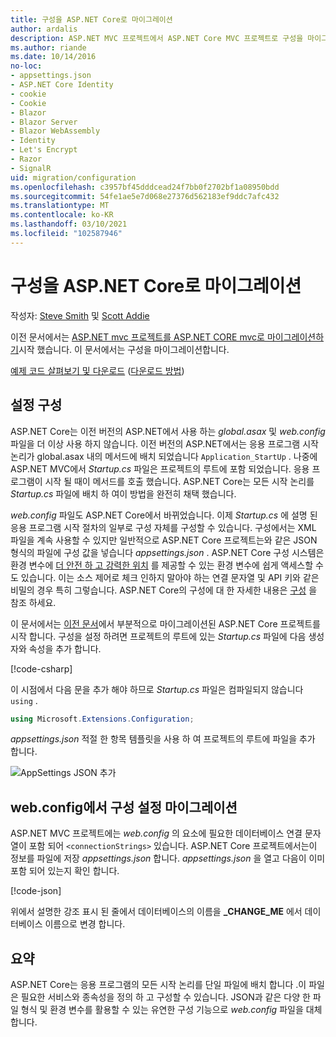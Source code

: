 ```yaml
---
title: 구성을 ASP.NET Core로 마이그레이션
author: ardalis
description: ASP.NET MVC 프로젝트에서 ASP.NET Core MVC 프로젝트로 구성을 마이그레이션하는 방법에 대해 알아봅니다.
ms.author: riande
ms.date: 10/14/2016
no-loc:
- appsettings.json
- ASP.NET Core Identity
- cookie
- Cookie
- Blazor
- Blazor Server
- Blazor WebAssembly
- Identity
- Let's Encrypt
- Razor
- SignalR
uid: migration/configuration
ms.openlocfilehash: c3957bf45dddcead24f7bb0f2702bf1a08950bdd
ms.sourcegitcommit: 54fe1ae5e7d068e27376d562183ef9ddc7afc432
ms.translationtype: MT
ms.contentlocale: ko-KR
ms.lasthandoff: 03/10/2021
ms.locfileid: "102587946"
---
```

# <a name="migrate-configuration-to-aspnet-core"></a>구성을 ASP.NET Core로 마이그레이션

작성자: [Steve Smith](https://ardalis.com/) 및 [Scott Addie](https://scottaddie.com)

이전 문서에서는 [ASP.NET mvc 프로젝트를 ASP.NET CORE mvc로 마이그레이션하기](xref:migration/mvc)시작 했습니다. 이 문서에서는 구성을 마이그레이션합니다.

[예제 코드 살펴보기 및 다운로드](https://github.com/dotnet/AspNetCore.Docs/tree/main/aspnetcore/migration/configuration/samples) ([다운로드 방법](xref:index#how-to-download-a-sample))

## <a name="setup-configuration"></a>설정 구성

ASP.NET Core는 이전 버전의 ASP.NET에서 사용 하는 *global.asax* 및 *web.config* 파일을 더 이상 사용 하지 않습니다. 이전 버전의 ASP.NET에서는 응용 프로그램 시작 논리가 global.asax 내의 메서드에 배치 되었습니다 `Application_StartUp` .  나중에 ASP.NET MVC에서 *Startup.cs* 파일은 프로젝트의 루트에 포함 되었습니다. 응용 프로그램이 시작 될 때이 메서드를 호출 했습니다. ASP.NET Core는 모든 시작 논리를 *Startup.cs* 파일에 배치 하 여이 방법을 완전히 채택 했습니다.

*web.config* 파일도 ASP.NET Core에서 바뀌었습니다. 이제 *Startup.cs* 에 설명 된 응용 프로그램 시작 절차의 일부로 구성 자체를 구성할 수 있습니다. 구성에서는 XML 파일을 계속 사용할 수 있지만 일반적으로 ASP.NET Core 프로젝트는와 같은 JSON 형식의 파일에 구성 값을 넣습니다 *appsettings.json* . ASP.NET Core 구성 시스템은 환경 변수에 [더 안전 하 고 강력한 위치](xref:security/app-secrets) 를 제공할 수 있는 환경 변수에 쉽게 액세스할 수도 있습니다. 이는 소스 제어로 체크 인하지 말아야 하는 연결 문자열 및 API 키와 같은 비밀의 경우 특히 그렇습니다. ASP.NET Core의 구성에 대 한 자세한 내용은 [구성](xref:fundamentals/configuration/index) 을 참조 하세요.

이 문서에서는 [이전 문서](xref:migration/mvc)에서 부분적으로 마이그레이션된 ASP.NET Core 프로젝트를 시작 합니다. 구성을 설정 하려면 프로젝트의 루트에 있는 *Startup.cs* 파일에 다음 생성자와 속성을 추가 합니다.

[!code-csharp[](configuration/samples/WebApp1/src/WebApp1/Startup.cs?range=11-16)]

이 시점에서 다음 문을 추가 해야 하므로 *Startup.cs* 파일은 컴파일되지 않습니다 `using` .

```csharp
using Microsoft.Extensions.Configuration;
```

*appsettings.json* 적절 한 항목 템플릿을 사용 하 여 프로젝트의 루트에 파일을 추가 합니다.

![AppSettings JSON 추가](configuration/_static/add-appsettings-json.png)

## <a name="migrate-configuration-settings-from-webconfig"></a>web.config에서 구성 설정 마이그레이션

ASP.NET MVC 프로젝트에는 *web.config* 의 요소에 필요한 데이터베이스 연결 문자열이 포함 되어 `<connectionStrings>` 있습니다. ASP.NET Core 프로젝트에서는이 정보를 파일에 저장 *appsettings.json* 합니다. *appsettings.json* 을 열고 다음이 이미 포함 되어 있는지 확인 합니다.

[!code-json[](../migration/configuration/samples/WebApp1/src/WebApp1/appsettings.json?highlight=4)]

위에서 설명한 강조 표시 된 줄에서 데이터베이스의 이름을 **_CHANGE_ME** 에서 데이터베이스 이름으로 변경 합니다.

## <a name="summary"></a>요약

ASP.NET Core는 응용 프로그램의 모든 시작 논리를 단일 파일에 배치 합니다 .이 파일은 필요한 서비스와 종속성을 정의 하 고 구성할 수 있습니다. JSON과 같은 다양 한 파일 형식 및 환경 변수를 활용할 수 있는 유연한 구성 기능으로 *web.config* 파일을 대체 합니다.
